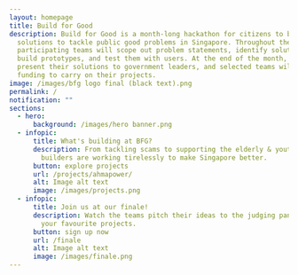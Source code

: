 ```yaml
---
layout: homepage
title: Build for Good
description: Build for Good is a month-long hackathon for citizens to build
  solutions to tackle public good problems in Singapore. Throughout the month,
  participating teams will scope out problem statements, identify solutions,
  build prototypes, and test them with users. At the end of the month, they will
  present their solutions to government leaders, and selected teams will receive
  funding to carry on their projects.
image: /images/bfg logo final (black text).png
permalink: /
notification: ""
sections:
  - hero:
      background: /images/hero banner.png
  - infopic:
      title: What's building at BFG?
      description: From tackling scams to supporting the elderly & youths, our
        builders are working tirelessly to make Singapore better.
      button: explore projects
      url: /projects/ahmapower/
      alt: Image alt text
      image: /images/projects.png
  - infopic:
      title: Join us at our finale!
      description: Watch the teams pitch their ideas to the judging panel and vote for
        your favourite projects.
      button: sign up now
      url: /finale
      alt: Image alt text
      image: /images/finale.png
---
```

